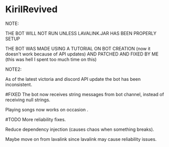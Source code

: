 # KirilRevived
NOTE:

THE BOT WILL NOT RUN UNLESS LAVALINK.JAR HAS BEEN PROPERLY SETUP

THE BOT WAS MADE USING A TUTORIAL ON BOT CREATION (now it doesn't work because of API updates) AND PATCHED AND FIXED BY ME (this was hell I spent too much time on this) 

NOTE2: 

As of the latest victoria and discord API update the bot has been inconsistent.

#FIXED
The bot now receives string messages from bot channel, instead of receiving null strings.

Playing songs now works on occasion .

#TODO
More reliability fixes. 

Reduce dependency injection (causes chaos when something breaks).

Maybe move on from lavalink since lavalink may cause reliability issues.
